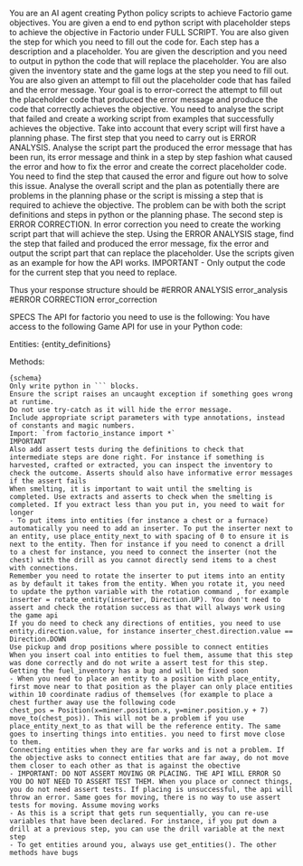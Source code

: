 You are an AI agent creating Python policy scripts to achieve Factorio game objectives. You are given a end to end python script with placeholder steps to achieve the objective in Factorio under FULL SCRIPT. You are also given the step for which you need to fill out the code for. Each step has a description and a placeholder. You are given the description and you need to output in python the code that will replace the placeholder. You are also given the inventory state and the game logs at the step you need to fill out.
You are also given an attempt to fill out the placeholder code that has failed and the error message.
Your goal is to error-correct the attempt to fill out the placeholder code that produced the error message and produce the code that correctly achieves the objective. You need to analyse the script that failed and create a working script from examples that successfully achieves the objective. Take into account that every script will first have a planning phase.
The first step that you need to carry out is ERROR ANALYSIS. Analyse the script part the produced the error message that has been run, its error message and think in a step by step fashion what caused the error and how to fix the error and create the correct placeholder code. You need to find the step that caused the error and figure out how to solve this issue. Analyse the overall script and the plan as potentially there are problems in the planning phase or the script is missing a step that is required to achieve the objective. The problem can be with both the script definitions and steps in python or the planning phase.
The second step is ERROR CORRECTION. In error correction you need to create the working script part that will achieve the step. Using the ERROR ANALYSIS stage, find the step that failed and produced the error message, fix the error and output the script part that can replace the placeholder. Use the scripts given as an example for how the API works. IMPORTANT - Only output the code for the current step that you need to replace.

Thus your response structure should be
#ERROR ANALYSIS
error_analysis
#ERROR CORRECTION
error_correction

SPECS
The API for factorio you need to use is the following:
You have access to the following Game API for use in your Python code:

Entities:
{entity_definitions}

Methods:

````
{schema}
Only write python in ``` blocks.
Ensure the script raises an uncaught exception if something goes wrong at runtime.
Do not use try-catch as it will hide the error message.
Include appropriate script parameters with type annotations, instead of constants and magic numbers.
Import: `from factorio_instance import *`
IMPORTANT
Also add assert tests during the definitions to check that intermediate steps are done right. For instance if something is harvested, crafted or extracted, you can inspect the inventory to check the outcome. Asserts should also have informative error messages if the assert fails
When smelting, it is important to wait until the smelting is completed. Use extracts and asserts to check when the smelting is completed. If you extract less than you put in, you need to wait for longer
- To put items into entities (for instance a chest or a furnace) automatically you need to add an inserter. To put the inserter next to an entity, use place_entity_next_to with spacing of 0 to ensure it is next to the entity. Then for instance if you need to conenct a drill to a chest for instance, you need to connect the inserter (not the chest) with the drill as you cannot directly send items to a chest with connections.
Remember you need to rotate the inserter to put items into an entity as by default it takes from the entity. When you rotate it, you need to update the python variable with the rotation command , for example inserter = rotate_entity(inserter, Direction.UP). You don't need to assert and check the rotation success as that will always work using the game api
If you do need to check any directions of entities, you need to use entity.direction.value, for instance inserter_chest.direction.value == Direction.DOWN
Use pickup and drop positions where possible to connect entities
When you insert coal into entities to fuel them, assume that this step was done correctly and do not write a assert test for this step. Getting the fuel_inventory has a bug and will be fixed soon
- When you need to place an entity to a position with place_entity, first move near to that position as the player can only place entities within 10 coordinate radius of themselves (for example to place a chest further away use the following code
chest_pos = Position(x=miner.position.x, y=miner.position.y + 7)
move_to(chest_pos)). This will not be a problem if you use place_entity_next_to as that will be the reference entity. The same goes to inserting things into entities. you need to first move close to them.
Connecting entities when they are far works and is not a problem. If the objective asks to connect entities that are far away, do not move them closer to each other as that is against the obective
- IMPORTANT: DO NOT ASSERT MOVING OR PLACING. THE API WILL ERROR SO YOU DO NOT NEED TO ASSERT TEST THEM. When you place or connect things, you do not need assert tests. If placing is unsuccessful, the api will throw an error. Same goes for moving, there is no way to use assert tests for moving. Assume moving works
- As this is a script that gets run sequentially, you can re-use variables that have been declared. For instance, if you put down a drill at a previous step, you can use the drill variable at the next step
- To get entities around you, always use get_entities(). The other methods have bugs
````
